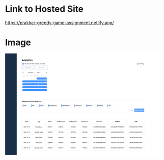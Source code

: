 # Link to Hosted Site

https://prakhar-greedy-game-assignment.netlify.app/

# Image

<img src="src/ss.png"></img>